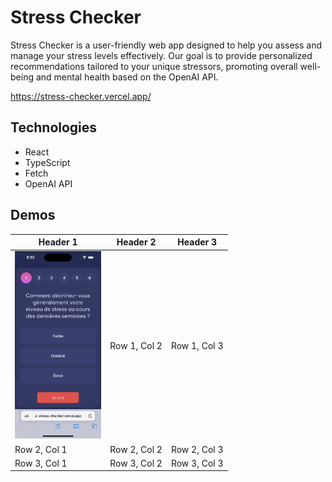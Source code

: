 # Stress Checker
Stress Checker is a user-friendly web app designed to help you assess and manage your stress levels effectively. Our goal is to provide personalized recommendations tailored to your unique stressors, promoting overall well-being and mental health based on the OpenAI API.

https://stress-checker.vercel.app/
## Technologies
<ul>
  <li>React</li>
  <li>TypeScript</li>
  <li>Fetch</li>
  <li>OpenAI API</li>
</ul>

## Demos
| Header 1 | Header 2 | Header 3 |
|----------|----------|----------|
| <img src="/demos/screen1.png" height="300px" /> | Row 1, Col 2 | Row 1, Col 3 |
| Row 2, Col 1 | Row 2, Col 2 | Row 2, Col 3 |
| Row 3, Col 1 | Row 3, Col 2 | Row 3, Col 3 |
